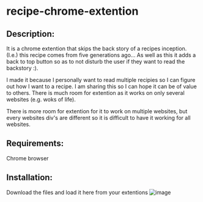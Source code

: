 # recipe-chrome-extention

## Description:
It is a chrome extention that skips the back story of a recipes inception. (I.e.) this recipe comes from five generations ago... As well as this it adds a back to top button so as to not disturb the user if they want to read the backstory :).

I made it because I personally want to read multiple recipies so I can figure out how I want to a recipe. I am sharing this so I can hope it can be of value to others. There is much room for extention as it works on only several websites (e.g. woks of life).
 
There is more room for extention for it to work on multiple websites, but every websites div's are different so it is difficult to have it working for all websites.

## Requirements:
Chrome browser

## Installation:
Download the files and load it here from your extentions
![image](https://user-images.githubusercontent.com/69961188/130247196-5b3d507a-5b7b-42fa-9b43-999c0edce963.png)
